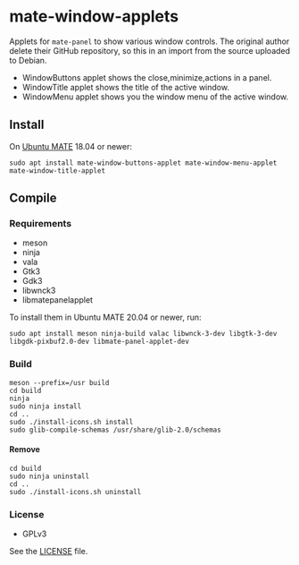 # mate-window-applets

Applets for `mate-panel` to show various window controls. The original author delete their GitHub repository, so this in an import from the source uploaded to Debian.

  * WindowButtons applet shows the close,minimize,actions in a panel.
  * WindowTitle applet shows the title of the active window.
  * WindowMenu applet shows you the window menu of the active window.

## Install

On [Ubuntu MATE](https://ubuntu-mate.org) 18.04 or newer:

```
sudo apt install mate-window-buttons-applet mate-window-menu-applet mate-window-title-applet
```

## Compile

### Requirements

  * meson
  * ninja
  * vala
  * Gtk3
  * Gdk3
  * libwnck3
  * libmatepanelapplet

To install them in Ubuntu MATE 20.04 or newer, run:
```
sudo apt install meson ninja-build valac libwnck-3-dev libgtk-3-dev libgdk-pixbuf2.0-dev libmate-panel-applet-dev
```

### Build

```
meson --prefix=/usr build
cd build
ninja
sudo ninja install
cd ..
sudo ./install-icons.sh install
sudo glib-compile-schemas /usr/share/glib-2.0/schemas
```

#### Remove

```
cd build
sudo ninja uninstall
cd ..
sudo ./install-icons.sh uninstall
```

### License

  * GPLv3

See the [LICENSE](LICENSE) file.
